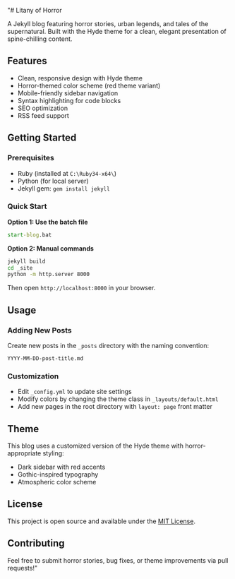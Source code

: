 "# Litany of Horror

A Jekyll blog featuring horror stories, urban legends, and tales of the supernatural. Built with the Hyde theme for a clean, elegant presentation of spine-chilling content.

## Features

- Clean, responsive design with Hyde theme
- Horror-themed color scheme (red theme variant)
- Mobile-friendly sidebar navigation
- Syntax highlighting for code blocks
- SEO optimization
- RSS feed support

## Getting Started

### Prerequisites

- Ruby (installed at `C:\Ruby34-x64\`)
- Python (for local server)
- Jekyll gem: `gem install jekyll`

### Quick Start

**Option 1: Use the batch file**
```cmd
start-blog.bat
```

**Option 2: Manual commands**
```cmd
jekyll build
cd _site
python -m http.server 8000
```

Then open `http://localhost:8000` in your browser.

## Usage

### Adding New Posts

Create new posts in the `_posts` directory with the naming convention:
```
YYYY-MM-DD-post-title.md
```

### Customization

- Edit `_config.yml` to update site settings
- Modify colors by changing the theme class in `_layouts/default.html`
- Add new pages in the root directory with `layout: page` front matter

## Theme

This blog uses a customized version of the Hyde theme with horror-appropriate styling:
- Dark sidebar with red accents
- Gothic-inspired typography
- Atmospheric color scheme

## License

This project is open source and available under the [MIT License](LICENSE).

## Contributing

Feel free to submit horror stories, bug fixes, or theme improvements via pull requests!" 
